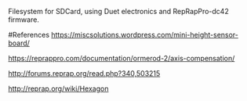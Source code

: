 Filesystem for SDCard, using Duet electronics and RepRapPro-dc42 firmware.

#References
https://miscsolutions.wordpress.com/mini-height-sensor-board/

https://reprappro.com/documentation/ormerod-2/axis-compensation/

http://forums.reprap.org/read.php?340,503215

http://reprap.org/wiki/Hexagon